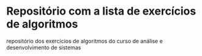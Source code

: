 # Repositório com a lista de exercícios de algoritmos
repositório dos exercícios de algoritmos do curso de análise e desenvolvimento de sistemas 

